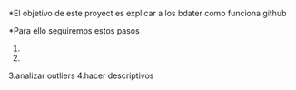 *El objetivo de este proyect es explicar a los bdater como funciona github

*Para ello seguiremos estos pasos

1.
2.
3.analizar outliers
4.hacer descriptivos
